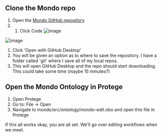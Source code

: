 Clone the Mondo repo
--------------------

1.  Open the [Mondo GitHub repository](https://github.com/monarch-initiative/mondo)
2.  1.  Click Code
 ![image](https://user-images.githubusercontent.com/6722114/116610830-801b0480-a8ea-11eb-8567-9da0c1159954.png)

![image](https://user-images.githubusercontent.com/6722114/115820985-c3d7b080-a3b6-11eb-8131-7b9c33cc294d.png)

1. Click 'Open with GitHub Desktop'
2. You will be given an option as to where to save the repository. I have a folder called 'git' where I save all of my local repos.
3. This will open GitHub Desktop and the repo should start downloading. This could take some time (maybe 15 minutes?)

Open the Mondo Ontology in Protege
----------------------------------

1. Open Protege
2. Go to: File -> Open
3. Navigate to mondo/src/ontology/mondo-edit.obo and open this file in Protege

If this all works okay, you are all set. We'll go over editing workflows when we meet.
